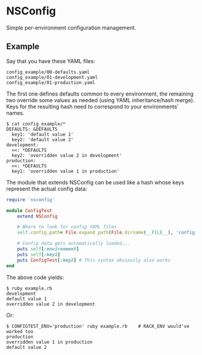 # NSConfig

Simple per-environment configuration management.

## Example

Say that you have these YAML files: 

```
config_example/00-defaults.yaml
config_example/01-development.yaml
config_example/01-production.yaml
```

The first one defines defaults common to every environment,
the remaining two override some values as needed (using YAML inheritance/hash merge).
Keys for the resulting hash need to correspond to your environments' names.

```
$ cat config_example/*
DEFAULTS: &DEFAULTS
  key1: 'default value 1'
  key2: 'default value 2'
development:
  <<: *DEFAULTS
  key2: 'overridden value 2 in development'
production:
  <<: *DEFAULTS
  key1: 'overridden value 1 in production'
```

The module that extends NSConfig can be used like a hash whose keys represent the actual config data:

```ruby
require 'nsconfig'

module ConfigTest
    extend NSConfig

    # Where to look for config YAML files
    self.config_path= File.expand_path(File.dirname(__FILE__), 'config_example')

    # Config data gets automatically loaded...
    puts self[:environment]
    puts self[:key1]
    puts ConfigTest[:key2] # This syntax obviously also works
end
```

The above code yields:

```
$ ruby example.rb 
development
default value 1
overridden value 2 in development
```

Or:

```
$ CONFIGTEST_ENV='production' ruby example.rb    # RACK_ENV would've worked too
production
overridden value 1 in production
default value 2
```
